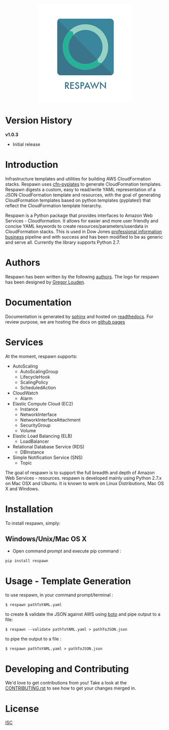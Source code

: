 <a name="logo"/>
<div align="center">
<a href="" target="_blank">
<img src="Logo/PNG/respawn-logo-2.png" alt="respawn Logo" width="295" height="309"></img>
</a>
</div>

Version History
================

__v1.0.3__

* Initial release

Introduction
============

Infrastructure templates and utilities for building AWS CloudFormation stacks. Respawn uses [cfn-pyplates](https://cfn-pyplates.readthedocs.org/en/latest/) to generate CloudFormation templates. Respawn digests a custom, easy to read/write YAML representation of a JSON CloudFormation template and resources, with the goal of generating CloudFormation templates based on python templates (pyplates!) that reflect the CloudFormation template hierarchy.

Respawn is a Python package that provides interfaces to Amazon Web Services - Cloudformation. It allows for easier and more user friendly and concise YAML keywords to create resources/parameters/userdata in CloudFormation stacks. This is used in Dow Jones [professional information business](http://www.dowjones.com) pipeline and with success and has been modified to be as generic and serve all. Currently the library supports Python 2.7.

Authors
========

Respawn has been written by the following [authors](https://github.com/dowjones/respawn/graphs/contributors).
The logo for respawn has been designed by [Gregor Louden](http://www.gregorlouden.com).

Documentation
=============

Documentation is generated by [sphinx](http://sphinx-doc.org) and hosted on [readthedocs](http://respawn.readthedocs.org/en/latest/). For review purpose, we are hosting the docs on [github pages](https://github.dowjones.net/pages/djin-productivity/respawn/)

Services
========

At the moment, respawn supports:

-   AutoScaling
    -   AutoScalingGroup
    -   LifecycleHook
    -   ScalingPolicy
    -   ScheduledAction
-   CloudWatch
    -   Alarm
-   Elastic Compute Cloud (EC2)
    -   Instance
    -   NetworkInterface
    -   NetworkInterfaceAttachment
    -   SecurityGroup
    -   Volume
-   Elastic Load Balancing (ELB)
    -   LoadBalancer
-   Relational Database Service (RDS)
    -   DBInstance
-   Simple Notification Service (SNS)
    -   Topic

The goal of respawn is to support the full breadth and depth of Amazon Web Services - resources. respawn is developed mainly using Python 2.7.x on Mac OSX and Ubuntu. It is known to work on Linux Distributions, Mac OS X and Windows.

Installation
============

To install respawn, simply:

Windows/Unix/Mac OS X
---------------------

-   Open command prompt and execute pip command :

<!-- -->

    pip install respawn

Usage - Template Generation
===========================

to use respawn, in your command prompt/terminal :

    $ respawn pathToYAML.yaml

to create & validate the JSON against AWS using [boto] and pipe output to a file:

    $ respawn --validate pathToYAML.yaml > pathToJSON.json

to pipe the output to a file :

    $ respawn pathToYAML.yaml > pathToJSON.json

  [respawn]: Logo/JPG/respawn-logo-dj-colors.jpg
  [image]: http://djin-jenkins01.dowjones.net:7777/buildStatus/icon?job=respawn
  [cfn-pyplates]: https://github.com/seandst/cfn-pyplates/tree/master/cfn_pyplates
  [boto]: https://github.com/boto/boto

Developing and Contributing
============================

We'd love to get contributions from you! Take a look at the [CONTRIBUTING.rst](CONTRIBUTING.rst) to see how to get
your changes merged in.

License
=========

[ISC](LICENSE.md)
